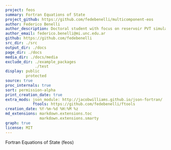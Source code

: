 ```yaml
---
project: feos
summary: Fortran Equations of State
project_github: https://github.com/fedebenelli/multicomponent-eos
author: Federico Benelli
author_description: Doctoral student with focus on reservoir PVT simulation.
author_email: federico.benelli@mi.unc.edu.ar
github: https://github.com/fedebenelli
src_dir: ./src
output_dir: ./docs
page_dir: ./docs
media_dir: ./docs/media
exclude_dir: ./example_packages
             ./test
display: public
         protected
source: true
proc_internals: true
sort: permission-alpha
print_creation_date: true
extra_mods: json_module: http://jacobwilliams.github.io/json-fortran/
            ftools: https://github.com/fedebenelli/ftools
creation_date: %Y-%m-%d %H:%M %z
md_extensions: markdown.extensions.toc
               markdown.extensions.smarty
graph: true
license: MIT
---
```


Fortran Equations of State (feos) 
